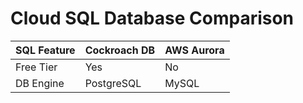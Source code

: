 # Cloud SQL Database Comparison

|SQL Feature|Cockroach DB|AWS Aurora|
|-------|------------|----------|
| Free Tier | Yes    |No        |
| DB Engine |PostgreSQL|MySQL          |

